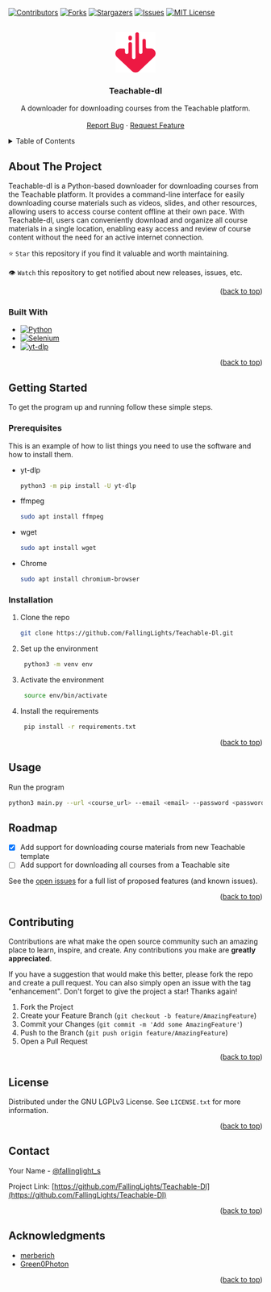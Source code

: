 <a name="readme-top"></a>

<!-- PROJECT SHIELDS -->
[![Contributors][contributors-shield]][contributors-url]
[![Forks][forks-shield]][forks-url]
[![Stargazers][stars-shield]][stars-url]
[![Issues][issues-shield]][issues-url]
[![MIT License][license-shield]][license-url]



<!-- PROJECT LOGO -->
<br />
<div align="center">
  <a href="https://github.com/FallingLights/Teachable-Dl">
    <img src="images/logo.png" alt="Logo" width="80" height="80">
  </a>

<h3 align="center">Teachable-dl</h3>

  <p align="center">
    A downloader for downloading courses from the Teachable platform.
    <br />
    <br />
    <a href="https://github.com/FallingLights/Teachable-Dl/issues">Report Bug</a>
    ·
    <a href="https://github.com/FallingLights/Teachable-Dl/issues">Request Feature</a>
  </p>
</div>



<!-- TABLE OF CONTENTS -->
<details>
  <summary>Table of Contents</summary>
  <ol>
    <li>
      <a href="#about-the-project">About The Project</a>
      <ul>
        <li><a href="#built-with">Built With</a></li>
      </ul>
    </li>
    <li>
      <a href="#getting-started">Getting Started</a>
      <ul>
        <li><a href="#prerequisites">Prerequisites</a></li>
        <li><a href="#installation">Installation</a></li>
      </ul>
    </li>
    <li><a href="#usage">Usage</a></li>
    <li><a href="#roadmap">Roadmap</a></li>
    <li><a href="#contributing">Contributing</a></li>
    <li><a href="#license">License</a></li>
    <li><a href="#contact">Contact</a></li>
    <li><a href="#acknowledgments">Acknowledgments</a></li>
  </ol>
</details>



<!-- ABOUT THE PROJECT -->
## About The Project

<!--[![Product Name Screen Shot][product-screenshot]](https://example.com) -->

Teachable-dl is a Python-based downloader for downloading courses from the Teachable platform. It provides a command-line interface for easily downloading course materials such as videos, slides, and other resources, allowing users to access course content offline at their own pace. With Teachable-dl, users can conveniently download and organize all course materials in a single location, enabling easy access and review of course content without the need for an active internet connection.

⭐ `Star` this repository if you find it valuable and worth maintaining.

👁 `Watch` this repository to get notified about new releases, issues, etc.
<p align="right">(<a href="#readme-top">back to top</a>)</p>



### Built With

* [![Python][Python.org]][Python-url]
* [![Selenium][Selenium.org]][Selenium-url]
* [![yt-dlp][yt-dlp.org]][yt-dlp-url]

<p align="right">(<a href="#readme-top">back to top</a>)</p>



<!-- GETTING STARTED -->
## Getting Started

To get the program up and running follow these simple steps.

### Prerequisites

This is an example of how to list things you need to use the software and how to install them.
* yt-dlp
    ```sh
  python3 -m pip install -U yt-dlp
    ```
* ffmpeg
    ```sh
    sudo apt install ffmpeg
    ```
* wget
    ```sh
    sudo apt install wget
    ```
* Chrome
    ```sh
    sudo apt install chromium-browser
    ```

### Installation

1. Clone the repo
   ```sh
   git clone https://github.com/FallingLights/Teachable-Dl.git
   ```
2. Set up the environment
   ```sh
    python3 -m venv env
   ```
3. Activate the environment
   ```sh
    source env/bin/activate
   ```
4. Install the requirements
   ```sh
    pip install -r requirements.txt
   ```


<p align="right">(<a href="#readme-top">back to top</a>)</p>



<!-- USAGE EXAMPLES -->
## Usage

Run the program
```sh
python3 main.py --url <course_url> --email <email> --password <password>
```



<!-- ROADMAP -->
## Roadmap

- [x] Add support for downloading course materials from new Teachable template
- [ ] Add support for downloading all courses from a Teachable site

See the [open issues](https://github.com/FallingLights/Teachable-Dl/issues) for a full list of proposed features (and known issues).

<p align="right">(<a href="#readme-top">back to top</a>)</p>



<!-- CONTRIBUTING -->
## Contributing

Contributions are what make the open source community such an amazing place to learn, inspire, and create. Any contributions you make are **greatly appreciated**.

If you have a suggestion that would make this better, please fork the repo and create a pull request. You can also simply open an issue with the tag "enhancement".
Don't forget to give the project a star! Thanks again!

1. Fork the Project
2. Create your Feature Branch (`git checkout -b feature/AmazingFeature`)
3. Commit your Changes (`git commit -m 'Add some AmazingFeature'`)
4. Push to the Branch (`git push origin feature/AmazingFeature`)
5. Open a Pull Request

<p align="right">(<a href="#readme-top">back to top</a>)</p>



<!-- LICENSE -->
## License

Distributed under the GNU LGPLv3 License. See `LICENSE.txt` for more information.

<p align="right">(<a href="#readme-top">back to top</a>)</p>



<!-- CONTACT -->
## Contact

Your Name - [@fallinglight_s](https://twitter.com/fallinglight_s)

Project Link: [https://github.com/FallingLights/Teachable-Dl](https://github.com/FallingLights/Teachable-Dl)

<p align="right">(<a href="#readme-top">back to top</a>)</p>



<!-- ACKNOWLEDGMENTS -->
## Acknowledgments

* [merberich](https://github.com/merberich)
* [Green0Photon](https://github.com/Green0Photon)

<p align="right">(<a href="#readme-top">back to top</a>)</p>



<!-- MARKDOWN LINKS & IMAGES -->
<!-- https://www.markdownguide.org/basic-syntax/#reference-style-links -->
[contributors-shield]: https://img.shields.io/github/contributors/FallingLights/Teachable-Dl.svg?style=for-the-badge
[contributors-url]: https://github.com/FallingLights/Teachable-Dl/graphs/contributors
[forks-shield]: https://img.shields.io/github/forks/FallingLights/Teachable-Dl.svg?style=for-the-badge
[forks-url]: https://github.com/FallingLights/Teachable-Dl/network/members
[stars-shield]: https://img.shields.io/github/stars/FallingLights/Teachable-Dl.svg?style=for-the-badge
[stars-url]: https://github.com/FallingLights/Teachable-Dl/stargazers
[issues-shield]: https://img.shields.io/github/issues/FallingLights/Teachable-Dl.svg?style=for-the-badge
[issues-url]: https://github.com/FallingLights/Teachable-Dl/issues
[license-shield]: https://img.shields.io/github/license/FallingLights/Teachable-Dl.svg?style=for-the-badge
[license-url]: https://github.com/FallingLights/Teachable-Dl/blob/master/LICENSE.txt
[product-screenshot]: images/screenshot.png
[Python.org]: https://img.shields.io/badge/Python-14354C?style=for-the-badge&logo=python&logoColor=white
[Python-url]: https://www.python.org
[Selenium.org]: https://img.shields.io/badge/Selenium-43B02A?style=for-the-badge&logo=selenium&logoColor=white
[Selenium-url]: https://www.selenium.dev
[yt-dlp.org]: https://img.shields.io/badge/yt--dlp-000000?style=for-the-badge&logo=github&logoColor=white
[yt-dlp-url]: https://github.com/yt-dlp/yt-dlp
